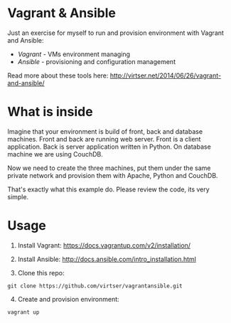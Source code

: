 Vagrant & Ansible
============

Just an exercise for myself to run and provision environment with Vagrant and Ansible:
* _Vagrant_ - VMs environment managing
* _Ansible_ - provisioning and configuration management

Read more about these tools here: http://virtser.net/2014/06/26/vagrant-and-ansible/


# What is inside

Imagine that your environment is build of front, back and database machines. Front and back are running web server. Front is a client application. Back is server application written in Python. On database machine we are using CouchDB.

Now we need to create the three machines, put them under the same private network and provision them with Apache, Python and CouchDB.

That's exactly what this example do. Please review the code, its very simple.

# Usage
1. Install Vagrant:
https://docs.vagrantup.com/v2/installation/

2. Install Ansible:
http://docs.ansible.com/intro_installation.html

3. Clone this repo:
``` 
git clone https://github.com/virtser/vagrantansible.git
``` 

4. Create and provision environment:
``` 
vagrant up
```
